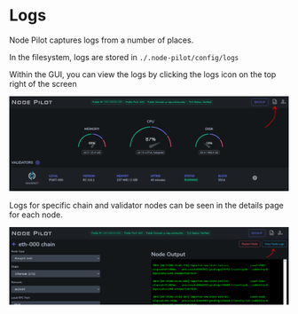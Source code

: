# Logs

Node Pilot captures logs from a number of places.

In the filesystem, logs are stored in `./.node-pilot/config/logs`

Within the GUI, you can view the logs by clicking the logs icon on the top right of the screen

![](<../../.gitbook/assets/logs icon.png>)

Logs for specific chain and validator nodes can be seen in the details page for each node.

![](<../../.gitbook/assets/logs icon chains.png>)

